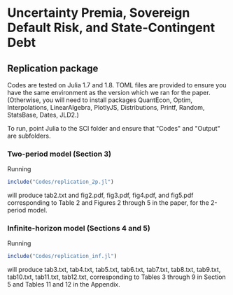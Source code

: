# Uncertainty Premia, Sovereign Default Risk, and State-Contingent Debt

## Replication package

Codes are tested on Julia 1.7 and 1.8. TOML files are provided to ensure you have the same environment as the version which we ran for the paper. (Otherwise, you will need to install packages QuantEcon, Optim, Interpolations, LinearAlgebra, PlotlyJS, Distributions, Printf, Random, StatsBase, Dates, JLD2.)

To run, point Julia to the SCI folder and ensure that "Codes" and "Output" are subfolders.

### Two-period model (Section 3)
Running 
```julia
include("Codes/replication_2p.jl")
```
will produce tab2.txt and fig2.pdf, fig3.pdf, fig4.pdf, and fig5.pdf corresponding to Table 2 and Figures 2 through 5 in the paper, for the 2-period model.

### Infinite-horizon model (Sections 4 and 5)
Running 
```julia
include("Codes/replication_inf.jl")
```
will produce tab3.txt, tab4.txt, tab5.txt, tab6.txt, tab7.txt, tab8.txt, tab9.txt, tab10.txt, tab11.txt, tab12.txt, corresponding to Tables 3 through 9 in Section 5 and Tables 11 and 12 in the Appendix.